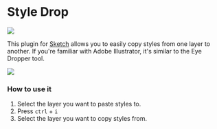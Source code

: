 # Style Drop

<img src="http://ryanmclaughlin.s3-us-west-2.amazonaws.com/share/share/Ff2ExzjDj8/StyleDrop.png" srcset="http://ryanmclaughlin.s3-us-west-2.amazonaws.com/share/share/HylMkEcTD6/StyleDrop-2x.png 2x" />

This plugin for [Sketch][] allows you to easily copy styles from one layer to another. If you're familiar with Adobe Illustrator, it's similar to the Eye Dropper tool.


![](http://ryanmclaughlin.s3-us-west-2.amazonaws.com/share/share/Mu9OgfTri8/sketch_styledrop.gif)

### How to use it
1. Select the layer you want to paste styles to.
2. Press `ctrl` + `i`
3. Select the layer you want to copy styles from.

[Sketch]: http://bohemiancoding.com/sketch/
